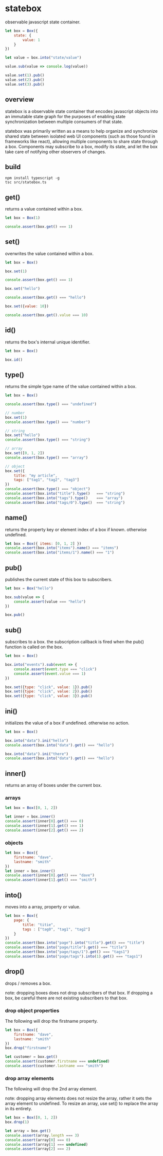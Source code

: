 # statebox

observable javascript state container.

```javascript
let box = Box({ 
    state: {
        value: 1
    }
})

let value = box.into("state/value")

value.sub(value => console.log(value))

value.set(1).pub()
value.set(2).pub()
value.set(3).pub()
```

## overview

statebox is a observable state container that encodes javascript objects into an immutable state 
graph for the purposes of enabling state synchronization between multiple consumers of that state.

statebox was primarily written as a means to help organize and synchronize shared state between 
isolated web UI components (such as those found in frameworks like react), allowing multiple
components to share state through a box. Components may subscribe to a box, modify its state, 
and let the box take care of notifying other observers of changes.

## build

```
npm install typescript -g
tsc src/statebox.ts
```

## get()

returns a value contained within a box.

```javascript
let box = Box(1)

console.assert(box.get() === 1)
```

## set()
overwrites the value contained within a box.
```javascript
let box = Box()

box.set(1)

console.assert(box.get() === 1)

box.set("hello")

console.assert(box.get() === "hello")

box.set({value: 10})

console.assert(box.get().value === 10)

```

## id()

returns the box's internal unique identifier.

```javascript
let box = Box()

box.id()
```

## type()

returns the simple type name of the value contained within a box.

```javascript
let box = Box()

console.assert(box.type() === "undefined")

// number
box.set(1)
console.assert(box.type() === "number")

// string
box.set("hello")
console.assert(box.type() === "string")

// array
box.set([0, 1, 2])
console.assert(box.type() === "array")

// object
box.set({
    title: "my article",
    tags: ["tag1", "tag2", "tag3"]
})
console.assert(box.type() === "object")
console.assert(box.into("title").type()   === "string")
console.assert(box.into("tags").type()    === "array")
console.assert(box.into("tags/0").type()  === "string")
```

## name()

returns the property key or element index of a box if known. otherwise undefined. 

```javascript
let box = Box({ items: [0, 1, 2] })
console.assert(box.into("items").name() === "items")
console.assert(box.into("items/1").name() === "1")
```

## pub()
publishes the current state of this box to subscribers.
```javascript
let box = Box("hello")

box.sub(value => { 
    console.assert(value === "hello")
})

box.pub()
```

## sub()

subscribes to a box. the subscription callback is fired when the pub() function is called on the box.

```javascript
let box = Box()

box.into("events").sub(event => {
    console.assert(event.type === "click")
    console.assert(event.value === 1)   
})

box.set({type: "click", value: 1}).pub()
box.set({type: "click", value: 2}).pub()
box.set({type: "click", value: 3}).pub()
```

## ini()

initializes the value of a box if undefined. otherwise no action.

```javascript
let box = Box()

box.into("data").ini("hello")
console.assert(box.into("data").get() === "hello")

box.into("data").ini("there")
console.assert(box.into("data").get() === "hello")
```

## inner() 
returns an array of boxes under the current box.

### arrays
```javascript
let box = Box([0, 1, 2])

let inner = box.inner()
console.assert(inner[0].get() === 0)
console.assert(inner[1].get() === 1)
console.assert(inner[2].get() === 2)
```
### objects
```javascript
let box = Box({
    firstname: "dave",
    lastname: "smith"
})
let inner = box.inner()
console.assert(inner[0].get() === "dave")
console.assert(inner[1].get() === "smith")
```

## into()
moves into a array, property or value.

```javascript
let box = Box({
    page: {
        title: "titie",
        tags : ["tag0", "tag1", "tag2"]
    }
})
console.assert(box.into("page").into("title").get() === "title")
console.assert(box.into("page/title").get() === "title")
console.assert(box.into("page/tags/1").get() === "tags1")
console.assert(box.into("page/tags").into(1).get() === "tags1")

```
## drop()
drops / removes a box.

note: dropping boxes does not drop subscribers of that box. If dropping
a box, be careful there are not existing subscribers to that box.
### drop object properties
The following will drop the firstname property.
``` javascript
let box = Box({
    firstname: "dave",
    lastname: "smith"
})
box.drop("firstname")

let customer = box.get()
console.assert(customer.firstname === undefined)
console.assert(customer.lastname === "smith")
```
### drop array elements
The following will drop the 2nd array element. 

note: dropping array elements does not resize the array, rather
it sets the array element to undefined. To resize an array, use 
set() to replace the array in its entirety.
```javascript
let box = Box([0, 1, 2])
box.drop(1)

let array = box.get()
console.assert(array.length === 3)
console.assert(array[0] === 0)
console.assert(array[1] === undefined)
console.assert(array[2] === 2)
```




